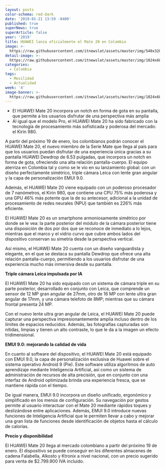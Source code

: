 ```yaml
---
layout: posts
color-schema: red-dark
date: '2019-01-21 13:59 -0400'
published: true
superNews: true
superArticle: false
year: '2019'
title: HUAWEI lanza oficialmente el Mate 20 en Colombia
image: >-
  https://raw.githubusercontent.com/itnewslat/assets/master/img/540x320/Huawei-Mate-P.jpg
detail-image: >-
  https://raw.githubusercontent.com/itnewslat/assets/master/img/1024x680/Huawei-Mate-G.jpg
categories:
  - Colombia
tags:
  - Movilidad
  - Actualidad
week: '4'
image-banner: >-
  https://raw.githubusercontent.com/itnewslat/assets/master/img/1024x680/Huawei-Mate-G.jpg
---
```

- El HUAWEI Mate 20 incorpora un notch en forma de gota en su pantalla, que permite a los usuarios disfrutar de una perspectiva más amplia
- Al igual que el modelo Pro, el HUAWEI Mate 20 ha sido fabricado con la tecnología de procesamiento más sofisticada y poderosa del mercado: el Kirin 980.
 
A partir del próximo 19 de enero, los colombianos podrán conocer el HUAWEI Mate 20, el nuevo miembro de la Serie Mate que llega al país para que los usuarios puedan disfrutar de una experiencia única gracias a su pantalla HUAWEI Dewdrop de 6.53 pulgadas, que incorpora un notch en forma de gota, ofreciendo una alta relación pantalla-cuerpo. El equipo aterriza en Colombia tal y como se le vio en su lanzamiento global: con un diseño perfectamente simétrico, triple cámara Leica con lente gran angular y la capa de personalización EMUI 9.0.
 
Además, el HUAWEI Mate 20 viene equipado con un poderoso procesador de 7 nanómetros, el Kirin 980, que contiene una CPU 75% más poderosa y una GPU 46% más potente que la de su antecesor, adicional a la unidad de procesamiento de redes neurales (NPU) que también es 226% más eficiente. 
 
El HUAWEI Mate 20 es un smartphone armoniosamente simétrico por donde se le vea: la parte posterior del módulo de la cámara posterior tiene una disposición de dos por dos que se reconoce de inmediato a lo lejos, mientras que el marco y el vidrio curvo que cubre ambos lados del dispositivo conservan su simetría desde la perspectiva vertical.
 
Así mismo, el HUAWEI Mate 20 cuenta con un diseño vanguardista y elegante, en el que se destaca su pantalla Dewdrop que ofrece una alta relación pantalla-cuerpo, permitiendo a los usuarios disfrutar de una experiencia mucho más inmersiva desde su pantalla.
 
**Triple cámara Leica impulsada por IA**

El HUAWEI Mate 20 ha sido equipado con un sistema de cámara triple en su parte posterior, desarrollado en conjunto con Leica, que comprende un sensor de 12 MP gran angular de 27mm, otro de 16 MP con lente ultra gran angular de 17mm, y una cámara telefoto de 8MP; mientras que su cámara frontal presenta 24 MP.
 
Con el nuevo lente ultra gran angular de Leica, el HUAWEI Mate 20 puede capturar una perspectiva impresionantemente amplia incluso dentro de los límites de espacios reducidos. Además, las fotografías capturadas son nítidas, limpias y tienen un alto contraste, lo que le da a la imagen un efecto tridimensional.
 
**EMUI 9.0: mejorando la calidad de vida**

En cuanto al software del dispositivo, el HUAWEI Mate 20 está equipado con EMUI 9.0, la capa de personalización exclusiva de Huawei sobre el sistema operativo Android 9 (Pie). Este software utiliza algoritmos de auto aprendizaje mediante Inteligencia Artificial, así como un sistema de administración de recursos de alta precisión, que en conjunto con una interfaz de Android optimizada brinda una experiencia fresca, que se mantiene rápida con el tiempo.
 
De igual manera, EMUI 9.0 incorpora un diseño unificado, ergonómico y simplificado en los menús de configuración. Su navegación por gestos permite al usuario interactuar con el Mate 20 mediante rápidos toques y deslizándose entre aplicaciones. Además, EMUI 9.0 introduce nuevas funciones de Inteligencia Artificial que le permiten llevar a cabo y mejorar una gran lista de funciones desde identificación de objetos hasta el cálculo de calorías. 
 
**Precio y disponibilidad**

El HUAWEI Mate 20 llega al mercado colombiano a partir del próximo 19 de enero. El dispositivo se puede conseguir en los diferentes almacenes de cadena Falabella, Alkosto y Ktronix a nivel nacional, con un precio sugerido para venta de $2.799.900 IVA incluido.
